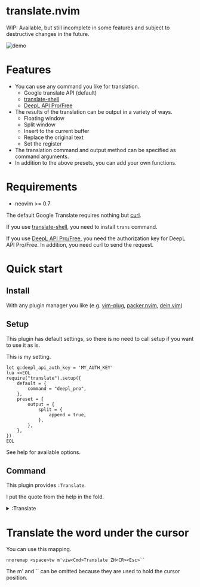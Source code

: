 # translate.nvim

WIP: Available, but still incomplete in some features and subject to destructive changes in the future.

![demo](https://user-images.githubusercontent.com/82267684/158013979-52c8ca49-84e1-4ca0-bf30-b8165cca9135.gif)

# Features

- You can use any command you like for translation.
    - Google translate API (default)
    - [translate-shell](https://github.com/soimort/translate-shell)
    - [DeepL API Pro/Free](https://www.deepl.com/en/docs-api/)
- The results of the translation can be output in a variety of ways.
    - Floating window
    - Split window
    - Insert to the current buffer
    - Replace the original text
    - Set the register
- The translation command and output method can be specified as command arguments.
- In addition to the above presets, you can add your own functions.


# Requirements

- neovim >= 0.7

The default Google Translate requires nothing but [curl](https://curl.se/).

If you use [translate-shell](https://github.com/soimort/translate-shell), you need to install `trans` command.

If you use [DeepL API Pro/Free](https://www.deepl.com/en/docs-api/), you need the authorization key for DeepL API Pro/Free.
In addition, you need curl to send the request.


# Quick start

## Install

With any plugin manager you like (e.g. [vim-plug](https://github.com/junegunn/vim-plug), [packer.nvim](https://github.com/wbthomason/packer.nvim), [dein.vim](https://github.com/Shougo/dein.vim))

## Setup

This plugin has default settings, so there is no need to call setup if you want to use it as is.

This is my setting.

```vim
let g:deepl_api_auth_key = 'MY_AUTH_KEY'
lua <<EOL
require("translate").setup({
    default = {
        command = "deepl_pro",
    },
    preset = {
        output = {
            split = {
                append = true,
            },
        },
    },
})
EOL
```

See help for available options.

## Command

This plugin provides `:Translate`.

I put the quote from the help in the fold.

<details><summary>:Translate</summary><div>


    :[range]Translate {target-lang} [{-options}...]

        {target-lang}: Required. The language into which the text should be
        translated. The format varies depending on the external command used.

        |:Translate| can take |:range|. |v|, |V| and |CTRL-V| are supported. If it was
        not given, |:Translate| treats current cursor line.

        available options:
            - '-source='
                The language of the text to be translated.
            - '-parse_before='
                The functions to format texts of selection. You can
                use a comma-separated string. If omitted,
                |translate-nvim-option-default-parse-before|.
            - '-command='
                The extermal command to use translation. If omitted,
                |translate-nvim-option-default-command| is used.
            - '-parse_after='
                The functions to format the result of extermal
                command. You can use a comma-separated string.
                If omitted, |translate-nvim-option-default-parse-after|.
            - '-output='
                The function to pass the translation result. If
                omitted, |translate-nvim-option-default-output|.
            - '-comment'
                Special option, used as a flag. If this flag is set
                and the cursor is over a comment, whole comment is
                treated as a selection.


        Use <Cmd> for mapping.
        If you cannot use it, you must change the format with nmap and xmap.


        nnoremap me <Cmd>Translate EN<CR>
        xnoremap me <Cmd>Translate EN<CR>
        
        Another way.

        nnoremap me :<C-u>Translate EN<CR>
        xnoremap me :Translate EN<CR>


</div></details>


# Translate the word under the cursor

You can use this mapping.

```vim
nnoremap <space>tw m'viw<Cmd>Translate ZH<CR><Esc>``
```

The m' and \`\` can be omitted because they are used to hold the cursor position.
